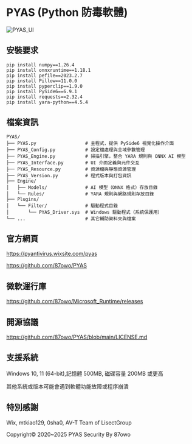 # PYAS (Python 防毒軟體)

![PYAS_UI](https://github.com/user-attachments/assets/68765836-7272-482f-b8cd-d8ba728d88ab)

## 安裝要求

```
pip install numpy==1.26.4
pip install onnxruntime==1.18.1
pip install pefile==2023.2.7
pip install Pillow==11.0.0
pip install pyperclip==1.9.0
pip install PySide6==6.9.1
pip install requests==2.32.4
pip install yara-python==4.5.4
```

## 檔案資訊

```
PYAS/
├── PYAS.py                  # 主程式，提供 PySide6 視覺化操作介面
├── PYAS_Config.py           # 設定檔處理與全域參數管理
├── PYAS_Engine.py           # 掃描引擎，整合 YARA 規則與 ONNX AI 模型
├── PYAS_Interface.py        # UI 介面定義與元件交互
├── PYAS_Resource.py         # 資源檔與靜態資源管理
├── PYAS_Version.py          # 程式版本與打包資訊
├── Engine/
│   ├── Models/              # AI 模型（ONNX 格式）存放目錄
│   └── Rules/               # YARA 規則與網路規則存放目錄
├── Plugins/
│   └── Filter/              # 驅動程式目錄
│       └── PYAS_Driver.sys  # Windows 驅動程式（系統保護用）
└── ...                      # 其它輔助資料夾與檔案
```

## 官方網頁

https://pyantivirus.wixsite.com/pyas

https://github.com/87owo/PYAS

## 微軟運行庫

https://github.com/87owo/Microsoft_Runtime/releases

## 開源協議

https://github.com/87owo/PYAS/blob/main/LICENSE.md

## 支援系統

Windows 10, 11 (64-bit),記憶體 500MB, 磁碟容量 200MB 或更高

其他系統或版本可能會遇到軟體功能故障或程序崩潰

## 特別感謝

Wix, mtkiao129, 0sha0, AV-T Team of LisectGroup

Copyright© 2020~2025 PYAS Security By 87owo
